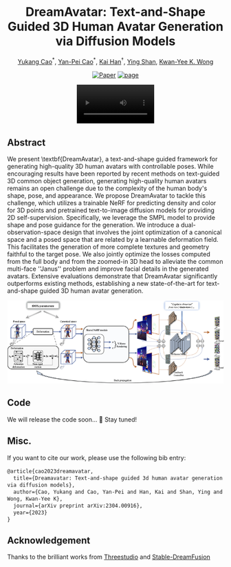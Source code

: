 <div align="center">

# DreamAvatar: Text-and-Shape Guided 3D Human Avatar Generation via Diffusion Models
  
<a href="https://yukangcao.github.io/">Yukang Cao</a><sup>\*</sup>,
<a href="https://yanpei.me/">Yan-Pei Cao</a><sup>\*</sup>,
<a href="https://www.kaihan.org/">Kai Han</a><sup>†</sup>,
<a href="https://scholar.google.com/citations?user=4oXBp9UAAAAJ&hl=zh-CN">Ying Shan</a>,
<a href="https://i.cs.hku.hk/~kykwong/">Kwan-Yee K. Wong</a>


[![Paper](http://img.shields.io/badge/Paper-arxiv.2306.03038-B31B1B.svg)](https://arxiv.org/abs/2304.00916)
<a href="https://yukangcao.github.io/DreamAvatar/"><img alt="page" src="https://img.shields.io/badge/Webpage-0054a6?logo=Google%20chrome&logoColor=white"></a>

<video src="./static/video/integration/clown.mp4" width="180px">
<video src="./static/video/integration/deadpool.mp4" width="180px">
<video src="./static/video/integration/joker.mp4" width="180px">
<video src="./static/video/integration/link.mp4" width="180px">
  
Please refer to our webpage for more visualizations.
</div>

## Abstract
We present \textbf{DreamAvatar}, a text-and-shape guided framework for generating high-quality 3D human avatars with controllable poses. While encouraging results have been reported by recent methods on text-guided 3D common object generation, generating high-quality human avatars remains an open challenge due to the complexity of the human body's shape, pose, and appearance. We propose DreamAvatar to tackle this challenge, which utilizes a trainable NeRF for predicting density and color for 3D points and pretrained text-to-image diffusion models for providing 2D self-supervision. Specifically, we leverage the SMPL model to provide shape and pose guidance for the generation. We introduce a dual-observation-space design that involves the joint optimization of a canonical space and a posed space that are related by a learnable deformation field. This facilitates the generation of more complete textures and geometry faithful to the target pose. We also jointly optimize the losses computed from the full body and from the zoomed-in 3D head to alleviate the common multi-face ''Janus'' problem and improve facial details in the generated avatars. Extensive evaluations demonstrate that DreamAvatar significantly outperforms existing methods, establishing a new state-of-the-art for text-and-shape guided 3D human avatar generation.
<!-- 
## Pipeline
We craft high-resolution 3D head avatars in a coarse-to-fine manner. At the core of our network are: **(a) prior-driven score distillation** empowered by a landmark-based ControlNet as well as a view-dependent textual inversion. **(b) identity-aware editing score distillation** which maintains a controlled editing direction that respects both the original identity and the editing instruction.
 -->
<img src="./static/video/Pipeline-n.png">

## Code
We will release the code soon... 🚧 Stay tuned!

## Misc.
If you want to cite our work, please use the following bib entry:
```
@article{cao2023dreamavatar,
  title={Dreamavatar: Text-and-shape guided 3d human avatar generation via diffusion models},
  author={Cao, Yukang and Cao, Yan-Pei and Han, Kai and Shan, Ying and Wong, Kwan-Yee K},
  journal={arXiv preprint arXiv:2304.00916},
  year={2023}
}
```

## Acknowledgement
Thanks to the brilliant works from [Threestudio](https://github.com/threestudio-project/threestudio) and [Stable-DreamFusion](https://github.com/ashawkey/stable-dreamfusion)
